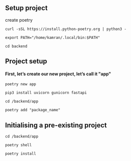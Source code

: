 ## Setup project
create poetry
```
curl -sSL https://install.python-poetry.org | python3 -
```
```
export PATH="/home/kamran/.local/bin:$PATH"
```
```
cd backend
```
## Project setup
#### First, let’s create our new project, let’s call it "app"
```
poetry new app
```
```
pip3 install uvicorn gunicorn fastapi
```
```
cd /backend/app
```
```
poetry add "package_name"
```
## Initialising a pre-existing project
```
cd /backend/app
```
```
poetry shell
```
```
poetry install
```

